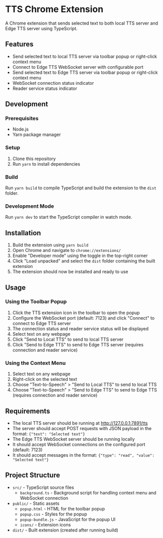 # TTS Chrome Extension

A Chrome extension that sends selected text to both local TTS server and Edge TTS server using TypeScript.

## Features

- Send selected text to local TTS server via toolbar popup or right-click context menu
- Connect to Edge TTS WebSocket server with configurable port
- Send selected text to Edge TTS server via toolbar popup or right-click context menu
- WebSocket connection status indicator
- Reader service status indicator

## Development

### Prerequisites

- Node.js
- Yarn package manager

### Setup

1. Clone this repository
2. Run `yarn` to install dependencies

### Build

Run `yarn build` to compile TypeScript and build the extension to the `dist` folder.

### Development Mode

Run `yarn dev` to start the TypeScript compiler in watch mode.

## Installation

1. Build the extension using `yarn build`
2. Open Chrome and navigate to `chrome://extensions/`
3. Enable "Developer mode" using the toggle in the top-right corner
4. Click "Load unpacked" and select the `dist` folder containing the built extension
5. The extension should now be installed and ready to use

## Usage

### Using the Toolbar Popup

1. Click the TTS extension icon in the toolbar to open the popup
2. Configure the WebSocket port (default: 7123) and click "Connect" to connect to Edge TTS server
3. The connection status and reader service status will be displayed
4. Select text on any webpage
5. Click "Send to Local TTS" to send to local TTS server
6. Click "Send to Edge TTS" to send to Edge TTS server (requires connection and reader service)

### Using the Context Menu

1. Select text on any webpage
2. Right-click on the selected text
3. Choose "Text-to-Speech" > "Send to Local TTS" to send to local TTS
4. Choose "Text-to-Speech" > "Send to Edge TTS" to send to Edge TTS (requires connection and reader service)

## Requirements

- The local TTS server should be running at http://127.0.0.1:7891/tts
- The server should accept POST requests with JSON payload in the format: `{"text": "Selected text"}`
- The Edge TTS WebSocket server should be running locally
- It should accept WebSocket connections on the configured port (default: 7123)
- It should accept messages in the format: `{"type": "read", "value": "Selected text"}`

## Project Structure

- `src/` - TypeScript source files
  - `background.ts` - Background script for handling context menu and WebSocket connection
- `public/` - Static assets
  - `popup.html` - HTML for the toolbar popup
  - `popup.css` - Styles for the popup
  - `popup-bundle.js` - JavaScript for the popup UI
  - `icons/` - Extension icons
- `dist/` - Built extension (created after running build)
